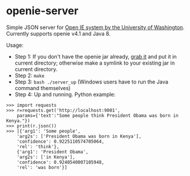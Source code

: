 # openie-server
Simple JSON server for [Open IE system by the University of Washington](http://knowitall.github.io/openie/).
Currently supports openie v4.1 and Java 8.

Usage:
* Step 1: If you don't have the openie jar already, [grab it](http://knowitall.cs.washington.edu/openie/release/openie-4.1.jar) and put it in current directory; otherwise make a symlink to your existing jar in current directory.
* Step 2: `make`
* Step 3: `bash ./server_up` (Windows users have to run the Java command themselves)
* Step 4: Up and running. Python example:
```
>>> import requests
>>> r=requests.get('http://localhost:9001',
    params={'text':"Some people think President Obama was born in Kenya."})
>>> print(r.json())
>>> [{'arg1': 'Some people',
    'arg2s': ['President Obama was born in Kenya'],
    'confidence': 0.9225110574705064,
    'rel': 'think'},
    {'arg1': 'President Obama',
    'arg2s': ['in Kenya'],
    'confidence': 0.9240540007105948,
    'rel': 'was born'}]
```



